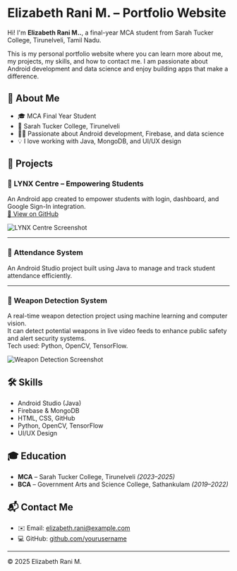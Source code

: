 # Elizabeth Rani M. – Portfolio Website

Hi! I'm **Elizabeth Rani M..**, a final-year MCA student from Sarah Tucker College, Tirunelveli, Tamil Nadu.

This is my personal portfolio website where you can learn more about me, my projects, my skills, and how to contact me. I am passionate about Android development and data science and enjoy building apps that make a difference.

## 🌟 About Me

- 🎓 MCA Final Year Student  
- 📍 Sarah Tucker College, Tirunelveli  
- 👩‍💻 Passionate about Android development, Firebase, and data science  
- 💡 I love working with Java, MongoDB, and UI/UX design

## 📱 Projects

### 🔹 LYNX Centre – Empowering Students
An Android app created to empower students with login, dashboard, and Google Sign-In integration.  
[🔗 View on GitHub](https://github.com/yourusername/lynx-centre)

![LYNX Centre Screenshot](images/lynx-centre.png)

---

### 🔹 Attendance System
An Android Studio project built using Java to manage and track student attendance efficiently.

---

### 🔹 Weapon Detection System
A real-time weapon detection project using machine learning and computer vision.  
It can detect potential weapons in live video feeds to enhance public safety and alert security systems.  
Tech used: Python, OpenCV, TensorFlow.

![Weapon Detection Screenshot](images/weapon-detection.png)

## 🛠 Skills

- Android Studio (Java)
- Firebase & MongoDB
- HTML, CSS, GitHub
- Python, OpenCV, TensorFlow
- UI/UX Design

## 🎓 Education

- **MCA** – Sarah Tucker College, Tirunelveli *(2023–2025)*  
- **BCA** – Government Arts and Science College, Sathankulam *(2019–2022)*

## 📬 Contact Me

- ✉️ Email: elizabeth.rani@example.com  
- 💻 GitHub: [github.com/yourusername](https://github.com/yourusername)

---

© 2025 Elizabeth Rani M.
